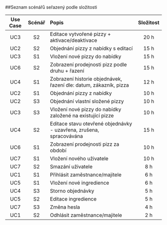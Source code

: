 ##Seznam scénářů seřazený podle složitosti

| Use Case | Scénář | Popis | Složitost |
|:--------:|:------:|:------|:------:|
| UC3 | S2 | Editace vytvořené pizzy + aktivace/deaktivace | 20 h |
| UC2 | S2 | Objednání pizzy z nabídky s editací | 15 h |
| UC3 | S1 | Vložení nové pizzy do nabídky | 15 h |
| UC6 | S2 | Zobrazení prodejnosti pizz podle druhu + řazení | 15 h |
| UC4 | S1 | Zobrazení historie objednávek, řazení dle: datum, zákazník, pizza | 12 h |
| UC2 | S1 | Objednání pizzy z nabídky | 10 h |
| UC2 | S3 | Objednání vlastní složené pizzy | 10 h |
| UC3 | S3 | Vložení nové pizzy do nabídky založené na existující pizze | 10 h |
| UC4 | S2 | Editace stavu otevřené objednávky - uzavřena, zrušena, spracovávána | 15 h |
| UC6 | S1 | Zobrazení prodejnosti pizz za období | 10 h |
| UC7 | S1 | Vložení nového uživatele | 10 h | 
| UC7 | S2 | Smazání uživatele | 8 h | 
| UC1 | S1 | Přihlásit zaměstnance/majitele | 6 h |
| UC5 | S1 | Vložení nové ingredience | 6 h |
| UC4 | S3 | Storno objednávky | 5 h |
| UC5 | S2 | Editace ingredience | 5 h |
| UC7 | S3 | Změna hesla | 4 h |
| UC1 | S2 | Odhlásit zaměstnance/majitele | 2 h |




